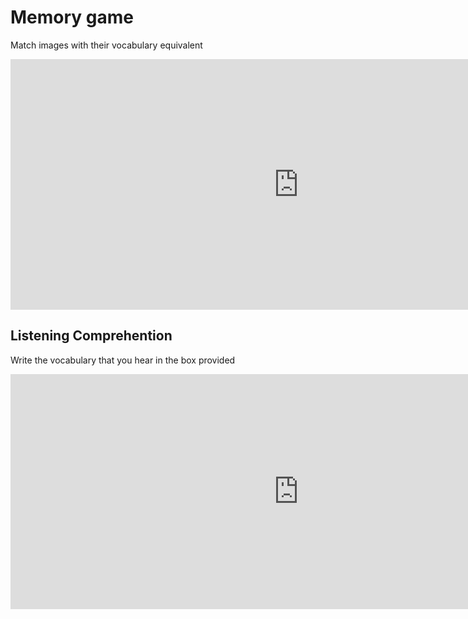 
<h1>Memory game</h1>
<p>Match images with their vocabulary equivalent</p>

<iframe src="https://h5p.org/h5p/embed/1060386" width="922" height="401" frameborder="0" allowfullscreen="allowfullscreen" allow="geolocation *; microphone *; camera *; midi *; encrypted-media *"></iframe><script src="https://h5p.org/sites/all/modules/h5p/library/js/h5p-resizer.js" charset="UTF-8"></script>

<h2>Listening Comprehention</h2>
<p>Write the vocabulary that you hear in the box provided</p>

<iframe src="https://h5p.org/h5p/embed/1061799" width="922" height="376" frameborder="0" allowfullscreen="allowfullscreen" allow="geolocation *; microphone *; camera *; midi *; encrypted-media *"></iframe><script src="https://h5p.org/sites/all/modules/h5p/library/js/h5p-resizer.js" charset="UTF-8"></script>
